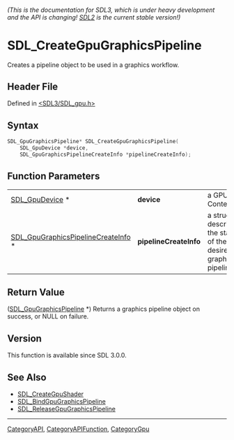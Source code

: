 ###### (This is the documentation for SDL3, which is under heavy development and the API is changing! [SDL2](https://wiki.libsdl.org/SDL2/) is the current stable version!)
# SDL_CreateGpuGraphicsPipeline

Creates a pipeline object to be used in a graphics workflow.

## Header File

Defined in [<SDL3/SDL_gpu.h>](https://github.com/libsdl-org/SDL/blob/main/include/SDL3/SDL_gpu.h)

## Syntax

```c
SDL_GpuGraphicsPipeline* SDL_CreateGpuGraphicsPipeline(
    SDL_GpuDevice *device,
    SDL_GpuGraphicsPipelineCreateInfo *pipelineCreateInfo);
```

## Function Parameters

|                                                                          |                        |                                                                 |
| ------------------------------------------------------------------------ | ---------------------- | --------------------------------------------------------------- |
| [SDL_GpuDevice](SDL_GpuDevice) *                                         | **device**             | a GPU Context.                                                  |
| [SDL_GpuGraphicsPipelineCreateInfo](SDL_GpuGraphicsPipelineCreateInfo) * | **pipelineCreateInfo** | a struct describing the state of the desired graphics pipeline. |

## Return Value

([SDL_GpuGraphicsPipeline](SDL_GpuGraphicsPipeline) *) Returns a graphics
pipeline object on success, or NULL on failure.

## Version

This function is available since SDL 3.0.0.

## See Also

- [SDL_CreateGpuShader](SDL_CreateGpuShader)
- [SDL_BindGpuGraphicsPipeline](SDL_BindGpuGraphicsPipeline)
- [SDL_ReleaseGpuGraphicsPipeline](SDL_ReleaseGpuGraphicsPipeline)

----
[CategoryAPI](CategoryAPI), [CategoryAPIFunction](CategoryAPIFunction), [CategoryGpu](CategoryGpu)

